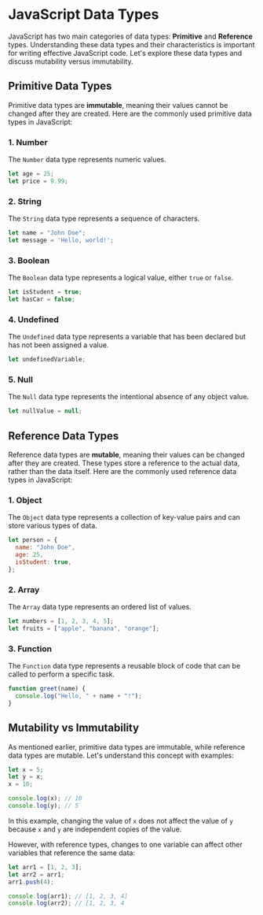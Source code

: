 # JavaScript Data Types

JavaScript has two main categories of data types: **Primitive** and **Reference** types. Understanding these data types and their characteristics is important for writing effective JavaScript code. Let's explore these data types and discuss mutability versus immutability.

## Primitive Data Types

Primitive data types are **immutable**, meaning their values cannot be changed after they are created. Here are the commonly used primitive data types in JavaScript:

### 1. Number

The `Number` data type represents numeric values.

```javascript
let age = 25;
let price = 9.99;
```

### 2. String

The `String` data type represents a sequence of characters.

```javascript
let name = "John Doe";
let message = 'Hello, world!';
```

### 3. Boolean

The `Boolean` data type represents a logical value, either `true` or `false`.

```javascript
let isStudent = true;
let hasCar = false;
```

### 4. Undefined

The `Undefined` data type represents a variable that has been declared but has not been assigned a value.

```javascript
let undefinedVariable;
```

### 5. Null

The `Null` data type represents the intentional absence of any object value.

```javascript
let nullValue = null;
```

## Reference Data Types

Reference data types are **mutable**, meaning their values can be changed after they are created. These types store a reference to the actual data, rather than the data itself. Here are the commonly used reference data types in JavaScript:

### 1. Object

The `Object` data type represents a collection of key-value pairs and can store various types of data.

```javascript
let person = {
  name: "John Doe",
  age: 25,
  isStudent: true,
};
```

### 2. Array

The `Array` data type represents an ordered list of values.

```javascript
let numbers = [1, 2, 3, 4, 5];
let fruits = ["apple", "banana", "orange"];
```

### 3. Function

The `Function` data type represents a reusable block of code that can be called to perform a specific task.

```javascript
function greet(name) {
  console.log("Hello, " + name + "!");
}
```


## Mutability vs Immutability

As mentioned earlier, primitive data types are immutable, while reference data types are mutable. Let's understand this concept with examples:

```javascript
let x = 5;
let y = x;
x = 10;

console.log(x); // 10
console.log(y); // 5
```

In this example, changing the value of `x` does not affect the value of `y` because `x` and `y` are independent copies of the value.

However, with reference types, changes to one variable can affect other variables that reference the same data:

```javascript
let arr1 = [1, 2, 3];
let arr2 = arr1;
arr1.push(4);

console.log(arr1); // [1, 2, 3, 4]
console.log(arr2); // [1, 2, 3, 4
